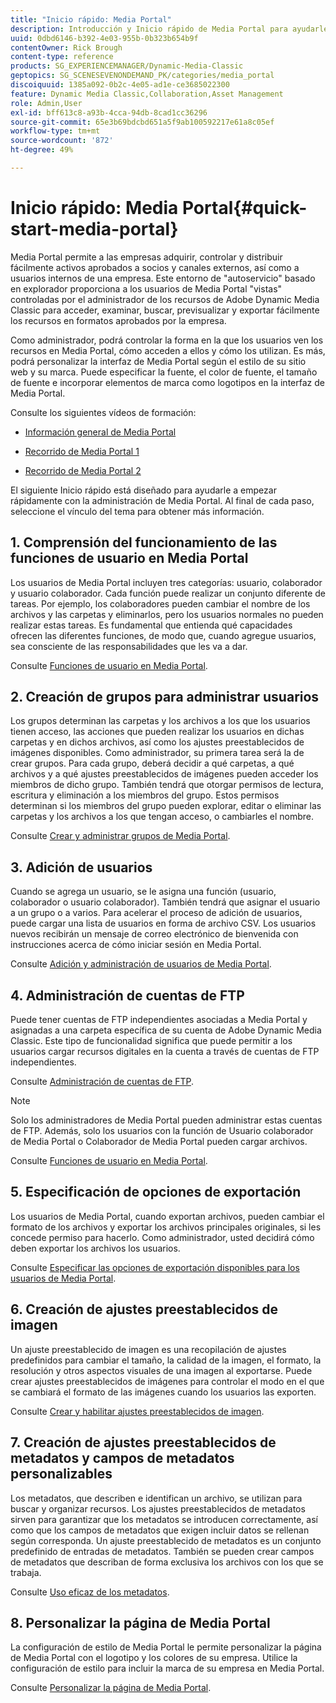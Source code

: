 ```yaml
---
title: "Inicio rápido: Media Portal"
description: Introducción y Inicio rápido de Media Portal para ayudarle a ponerse en marcha rápidamente con las técnicas y la administración de Media Portal en Adobe Dynamic Media Classic.
uuid: 0dbd6146-b392-4e03-955b-0b323b654b9f
contentOwner: Rick Brough
content-type: reference
products: SG_EXPERIENCEMANAGER/Dynamic-Media-Classic
geptopics: SG_SCENESEVENONDEMAND_PK/categories/media_portal
discoiquuid: 1385a092-0b2c-4e05-ad1e-ce3685022300
feature: Dynamic Media Classic,Collaboration,Asset Management
role: Admin,User
exl-id: bff613c8-a93b-4cca-94db-8cad1cc36296
source-git-commit: 65e3b69bdcbd651a5f9ab100592217e61a8c05ef
workflow-type: tm+mt
source-wordcount: '872'
ht-degree: 49%

---
```


# Inicio rápido: Media Portal{#quick-start-media-portal}

Media Portal permite a las empresas adquirir, controlar y distribuir fácilmente activos aprobados a socios y canales externos, así como a usuarios internos de una empresa. Este entorno de &quot;autoservicio&quot; basado en explorador proporciona a los usuarios de Media Portal &quot;vistas&quot; controladas por el administrador de los recursos de Adobe Dynamic Media Classic para acceder, examinar, buscar, previsualizar y exportar fácilmente los recursos en formatos aprobados por la empresa.

Como administrador, podrá controlar la forma en la que los usuarios ven los recursos en Media Portal, cómo acceden a ellos y cómo los utilizan. Es más, podrá personalizar la interfaz de Media Portal según el estilo de su sitio web y su marca. Puede especificar la fuente, el color de fuente, el tamaño de fuente e incorporar elementos de marca como logotipos en la interfaz de Media Portal.

Consulte los siguientes vídeos de formación:

* [Información general de Media Portal](https://s7d5.scene7.com/s7viewers/html5/VideoViewer.html?videoserverurl=https://s7d5.scene7.com/is/content/&amp;emailurl=https://s7d5.scene7.com/s7/emailFriend&amp;serverUrl=https://s7d5.scene7.com/is/image/&amp;config=Scene7SharedAssets/Universal_HTML5_Video&amp;contenturl=https://s7d5.scene7.com/skins/&amp;asset=S7tutorials/544_mp_overview1_converted%20renamed_Done-AVS)

* [Recorrido de Media Portal 1](https://s7d5.scene7.com/s7viewers/html5/VideoViewer.html?videoserverurl=https://s7d5.scene7.com/is/content/&amp;emailurl=https://s7d5.scene7.com/s7/emailFriend&amp;serverUrl=https://s7d5.scene7.com/is/image/&amp;config=Scene7SharedAssets/Universal_HTML5_Video&amp;contenturl=https://s7d5.scene7.com/skins/&amp;asset=S7tutorials/545_mp_tour1_user_converted%20renamed_Done-AVS)

* [Recorrido de Media Portal 2](https://s7d5.scene7.com/s7viewers/html5/VideoViewer.html?videoserverurl=https://s7d5.scene7.com/is/content/&amp;emailurl=https://s7d5.scene7.com/s7/emailFriend&amp;serverUrl=https://s7d5.scene7.com/is/image/&amp;config=Scene7SharedAssets/Universal_HTML5_Video&amp;contenturl=https://s7d5.scene7.com/skins/&amp;asset=S7tutorials/546_mp_tour2_admin_converted%20renamed_Done-AVS)

El siguiente Inicio rápido está diseñado para ayudarle a empezar rápidamente con la administración de Media Portal. Al final de cada paso, seleccione el vínculo del tema para obtener más información.

## 1. Comprensión del funcionamiento de las funciones de usuario en Media Portal

Los usuarios de Media Portal incluyen tres categorías: usuario, colaborador y usuario colaborador. Cada función puede realizar un conjunto diferente de tareas. Por ejemplo, los colaboradores pueden cambiar el nombre de los archivos y las carpetas y eliminarlos, pero los usuarios normales no pueden realizar estas tareas. Es fundamental que entienda qué capacidades ofrecen las diferentes funciones, de modo que, cuando agregue usuarios, sea consciente de las responsabilidades que les va a dar.

Consulte [Funciones de usuario en Media Portal](media-portal-user-roles.md#media_portal_user_roles).

## 2. Creación de grupos para administrar usuarios

Los grupos determinan las carpetas y los archivos a los que los usuarios tienen acceso, las acciones que pueden realizar los usuarios en dichas carpetas y en dichos archivos, así como los ajustes preestablecidos de imágenes disponibles. Como administrador, su primera tarea será la de crear grupos. Para cada grupo, deberá decidir a qué carpetas, a qué archivos y a qué ajustes preestablecidos de imágenes pueden acceder los miembros de dicho grupo. También tendrá que otorgar permisos de lectura, escritura y eliminación a los miembros del grupo. Estos permisos determinan si los miembros del grupo pueden explorar, editar o eliminar las carpetas y los archivos a los que tengan acceso, o cambiarles el nombre.

Consulte [Crear y administrar grupos de Media Portal](creating-media-portal-groups.md#creating_and_managing_media_portal_groups).

## 3. Adición de usuarios

Cuando se agrega un usuario, se le asigna una función (usuario, colaborador o usuario colaborador). También tendrá que asignar el usuario a un grupo o a varios. Para acelerar el proceso de adición de usuarios, puede cargar una lista de usuarios en forma de archivo CSV. Los usuarios nuevos recibirán un mensaje de correo electrónico de bienvenida con instrucciones acerca de cómo iniciar sesión en Media Portal.

Consulte [Adición y administración de usuarios de Media Portal](adding-media-portal-users.md#adding_and_managing_media_portal_users).

## 4. Administración de cuentas de FTP

Puede tener cuentas de FTP independientes asociadas a Media Portal y asignadas a una carpeta específica de su cuenta de Adobe Dynamic Media Classic. Este tipo de funcionalidad significa que puede permitir a los usuarios cargar recursos digitales en la cuenta a través de cuentas de FTP independientes.

Consulte [Administración de cuentas de FTP](ftp-accounts.md#managing_ftp_accounts).

>[!NOTE]
>
>Solo los administradores de Media Portal pueden administrar estas cuentas de FTP. Además, solo los usuarios con la función de Usuario colaborador de Media Portal o Colaborador de Media Portal pueden cargar archivos.

Consulte [Funciones de usuario en Media Portal](media-portal-user-roles.md#media_portal_user_roles).

## 5. Especificación de opciones de exportación

Los usuarios de Media Portal, cuando exportan archivos, pueden cambiar el formato de los archivos y exportar los archivos principales originales, si les concede permiso para hacerlo. Como administrador, usted decidirá cómo deben exportar los archivos los usuarios. 

Consulte [Especificar las opciones de exportación disponibles para los usuarios de Media Portal](specifying-export-options-available-media.md#specifying_export_options_available_to_media_portal_users).

## 6. Creación de ajustes preestablecidos de imagen

Un ajuste preestablecido de imagen es una recopilación de ajustes predefinidos para cambiar el tamaño, la calidad de la imagen, el formato, la resolución y otros aspectos visuales de una imagen al exportarse. Puede crear ajustes preestablecidos de imágenes para controlar el modo en el que se cambiará el formato de las imágenes cuando los usuarios las exporten. 

Consulte [Crear y habilitar ajustes preestablecidos de imagen](creating-enabling-image-presets.md#creating_and_enabling_image_presets).

## 7. Creación de ajustes preestablecidos de metadatos y campos de metadatos personalizables

Los metadatos, que describen e identifican un archivo, se utilizan para buscar y organizar recursos. Los ajustes preestablecidos de metadatos sirven para garantizar que los metadatos se introducen correctamente, así como que los campos de metadatos que exigen incluir datos se rellenan según corresponda. Un ajuste preestablecido de metadatos es un conjunto predefinido de entradas de metadatos. También se pueden crear campos de metadatos que describan de forma exclusiva los archivos con los que se trabaja. 

Consulte [Uso eficaz de los metadatos](making-efficient-metadata.md#making_more_efficient_use_of_metadata).

## 8. Personalizar la página de Media Portal

La configuración de estilo de Media Portal le permite personalizar la página de Media Portal con el logotipo y los colores de su empresa. Utilice la configuración de estilo para incluir la marca de su empresa en Media Portal.

Consulte [Personalizar la página de Media Portal](customizing-media-portal-screen.md#customizing_the_media_portal_screen).
